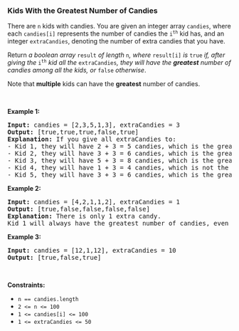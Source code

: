 
<h3>Kids With the Greatest Number of Candies</h3>
<div><p>There are <code>n</code> kids with candies. You are given an integer array <code>candies</code>, where each <code>candies[i]</code> represents the number of candies the <code>i<sup>th</sup></code> kid has, and an integer <code>extraCandies</code>, denoting the number of extra candies that you have.</p>
<p>Return <em>a boolean array </em><code>result</code><em> of length </em><code>n</code><em>, where </em><code>result[i]</code><em> is </em><code>true</code><em> if, after giving the </em><code>i<sup>th</sup></code><em> kid all the </em><code>extraCandies</code><em>, they will have the <strong>greatest</strong> number of candies among all the kids</em><em>, or </em><code>false</code><em> otherwise</em>.</p>
<p>Note that <strong>multiple</strong> kids can have the <strong>greatest</strong> number of candies.</p>
<p> </p>
<p><strong>Example 1:</strong></p>
<pre><strong>Input:</strong> candies = [2,3,5,1,3], extraCandies = 3
<strong>Output:</strong> [true,true,true,false,true] 
<strong>Explanation:</strong> If you give all extraCandies to:
- Kid 1, they will have 2 + 3 = 5 candies, which is the greatest among the kids.
- Kid 2, they will have 3 + 3 = 6 candies, which is the greatest among the kids.
- Kid 3, they will have 5 + 3 = 8 candies, which is the greatest among the kids.
- Kid 4, they will have 1 + 3 = 4 candies, which is not the greatest among the kids.
- Kid 5, they will have 3 + 3 = 6 candies, which is the greatest among the kids.
</pre>
<p><strong>Example 2:</strong></p>
<pre><strong>Input:</strong> candies = [4,2,1,1,2], extraCandies = 1
<strong>Output:</strong> [true,false,false,false,false] 
<strong>Explanation:</strong> There is only 1 extra candy.
Kid 1 will always have the greatest number of candies, even if a different kid is given the extra candy.
</pre>
<p><strong>Example 3:</strong></p>
<pre><strong>Input:</strong> candies = [12,1,12], extraCandies = 10
<strong>Output:</strong> [true,false,true]
</pre>
<p> </p>
<p><strong>Constraints:</strong></p>
<ul>
<li><code>n == candies.length</code></li>
<li><code>2 &lt;= n &lt;= 100</code></li>
<li><code>1 &lt;= candies[i] &lt;= 100</code></li>
<li><code>1 &lt;= extraCandies &lt;= 50</code></li>
</ul>
</div>
